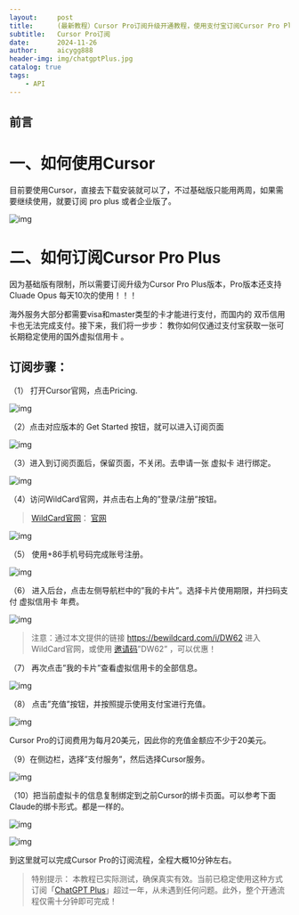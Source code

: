 ```yaml
---
layout:     post
title:      (最新教程）Cursor Pro订阅升级开通教程，使用支付宝订阅Cursor Pro Plus
subtitle:   Cursor Pro订阅
date:       2024-11-26
author:     aicygg888
header-img: img/chatgptPlus.jpg
catalog: true
tags:
    - API
---
```


## **前言**

# 一、如何使用Cursor 

目前要使用Cursor，直接去下载安装就可以了，不过基础版只能用两周，如果需要继续使用，就要订阅 pro plus 或者企业版了。

![img](https://pica.zhimg.com/80/v2-0153cfde34b06f7e50efbc844ca48fbe_720w.png)

# **二、如何订阅Cursor Pro Plus**

因为基础版有限制，所以需要订阅升级为Cursor Pro Plus版本，Pro版本还支持 Cluade Opus 每天10次的使用！！！

海外服务大部分都需要visa和master类型的卡才能进行支付，而国内的 双币信用卡也无法完成支付。接下来，我们将一步步： 教你如何仅通过支付宝获取一张可长期稳定使用的国外虚拟信用卡 。

## **订阅步骤：**

（1） 打开Cursor官网，点击Pricing.

![img](https://pica.zhimg.com/80/v2-6a225f1864b3de9ab2d51796194fb5ba_720w.png)



（2）点击对应版本的 Get Started 按钮，就可以进入订阅页面

![img](https://pica.zhimg.com/80/v2-8facef860b6a8eb8089eed7fd2f6e2a5_720w.png)



（3）进入到订阅页面后，保留页面，不关闭。去申请一张 虚拟卡 进行绑定。

![img](https://picx.zhimg.com/80/v2-ba3b95d8d9255bf8a09c7bb66b8e880a_720w.png)



（4）访问WildCard官网，并点击右上角的”登录/注册”按钮。

> [WildCard官网](https://bewildcard.com/i/DW62)： [官网](https://bewildcard.com/i/DW62)

![img](https://picx.zhimg.com/80/v2-6085a2e5b44193cb8a029ea4fdb9fec5_720w.png)



（5） 使用+86手机号码完成账号注册。

![img](https://pica.zhimg.com/80/v2-21f5141e4c274aa9b01f34914c23c431_720w.png)



（6） 进入后台，点击左侧导航栏中的”我的卡片”。选择卡片使用期限，并扫码支付 虚拟信用卡 年费。

![img](https://picx.zhimg.com/80/v2-6b6526a1f36a8bf533849ea350f1ab08_720w.png)

> 注意：通过本文提供的链接 https://bewildcard.com/i/DW62 进入WildCard官网，或使用 [邀请码](https://bewildcard.com/i/DW62)”DW62” ，可以优惠！



（7） 再次点击”我的卡片”查看虚拟信用卡的全部信息。

![img](https://pic1.zhimg.com/80/v2-2534aa5fe28e6f8b39a270d8862065df_720w.png)



（8） 点击”充值”按钮，并按照提示使用支付宝进行充值。

![img](https://pic1.zhimg.com/80/v2-796caf106ec5be6f1fc694b5d6f3f4ae_720w.png)

Cursor Pro的订阅费用为每月20美元，因此你的充值金额应不少于20美元。



（9）在侧边栏，选择”支付服务”，然后选择Cursor服务。

![img](https://pic1.zhimg.com/80/v2-780e88d0c922eb556edeadd3f3f501d1_720w.png)



（10）把当前虚拟卡的信息复制绑定到之前Cursor的绑卡页面。可以参考下面Claude的绑卡形式。都是一样的。

![img](https://pic1.zhimg.com/80/v2-9434d2abb8544065fb3b17c259c8de74_720w.png)

![img](https://pica.zhimg.com/80/v2-2997ea2f80f25ac8fad8885112b4c5fe_720w.png)



到这里就可以完成Cursor Pro的订阅流程，全程大概10分钟左右。

> 特别提示： 本教程已实际测试，确保真实有效。当前已稳定使用这种方式订阅「[ChatGPT Plus](https://littlemagic8.github.io/2024/09/04/update-ChatGPT-Plus/)」超过一年，从未遇到任何问题。此外，整个开通流程仅需十分钟即可完成！

